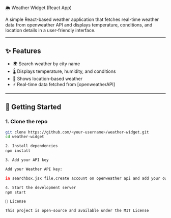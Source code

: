 🌦️ Weather Widget (React App)

A simple React-based weather application that fetches real-time weather data from openweather API and displays temperature, conditions, and location details in a user-friendly interface.

---

## ✨ Features
- 🌍 Search weather by city name  
- 🌡️ Displays temperature, humidity, and conditions  
- 📍 Shows location-based weather  
- ⚡ Real-time data fetched from [openweatherAPI]  

---

## 🚀 Getting Started

### 1. Clone the repo
```bash
git clone https://github.com/<your-username>/weather-widget.git
cd weather-widget

2. Install dependencies
npm install

3. Add your API key

Add your Weather API key:

in searchbox.jsx file,create account on openweather api and add your own API Key to run the site.

4. Start the development server
npm start

📌 License

This project is open-source and available under the MIT License
